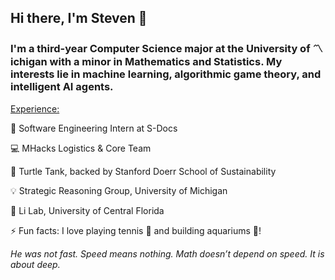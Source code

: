 ## Hi there, I'm Steven 👋

<!--
**stevenzp/stevenzp** is a ✨ _special_ ✨ repository because its `README.md` (this file) appears on your GitHub profile.

Here are some ideas to get you started:

- 🔭 I’m currently working on ...
- 🌱 I’m currently learning ...
- 👯 I’m looking to collaborate on ...
- 🤔 I’m looking for help with ...
- 💬 Ask me about ...
- 📫 How to reach me: ...
- 😄 Pronouns: ...
- ⚡ Fun fact: ...
-->

### I'm a third-year Computer Science major at the University of 〽️ichigan with a minor in Mathematics and Statistics. My interests lie in machine learning, algorithmic game theory, and intelligent AI agents. 

<ins>Experience:</ins>  
  
  🔧 Software Engineering Intern at S-Docs 	    
  
  💻 MHacks Logistics & Core Team	    
  
  🌱 Turtle Tank, backed by Stanford Doerr School of Sustainability	    
  
  💡 Strategic Reasoning Group, University of Michigan	    
  
  🧬 Li Lab, University of Central Florida	    

⚡ Fun facts: I love playing tennis 🎾 and building aquariums 🐠!

_He was not fast. Speed means nothing. Math doesn’t depend on speed. It is about deep._


